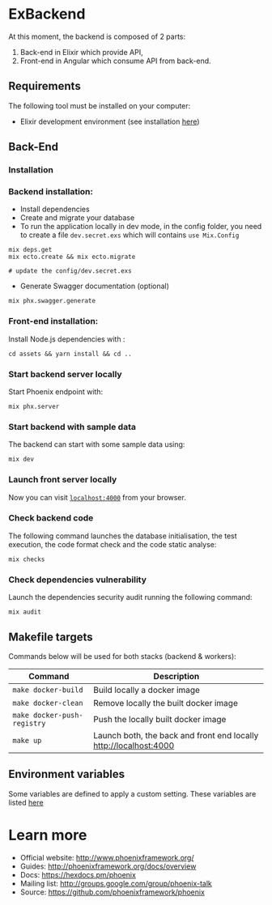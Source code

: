 # ExBackend

At this moment, the backend is composed of 2 parts:

1. Back-end in Elixir which provide API,
2. Front-end in Angular which consume API from back-end.

## Requirements

The following tool must be installed on your computer:

* Elixir development environment (see installation [here](https://elixir-lang.org/install.html))

## Back-End

### Installation

### Backend installation:

  * Install dependencies
  * Create and migrate your database
  * To run the application locally in dev mode, in the config folder, you need to create a file `dev.secret.exs` which will contains `use Mix.Config`

```
mix deps.get
mix ecto.create && mix ecto.migrate

# update the config/dev.secret.exs
```

 * Generate Swagger documentation (optional)

```
mix phx.swagger.generate
```

### Front-end installation:

Install Node.js dependencies with :
```
cd assets && yarn install && cd ..
```

### Start backend server locally

Start Phoenix endpoint with:
```
mix phx.server
```

### Start backend with sample data

The backend can start with some sample data using:
```
mix dev
```

### Launch front server locally

Now you can visit [`localhost:4000`](http://localhost:4000) from your browser.

### Check backend code

The following command launches the database initialisation, the test execution, the code format check and the code
static analyse:
```
mix checks
```

### Check dependencies vulnerability

Launch the dependencies security audit running the following command:
```
mix audit
```

## Makefile targets

Commands below will be used for both stacks (backend & workers):

| Command                     | Description                                                                                |
|-----------------------------|--------------------------------------------------------------------------------------------|
| `make docker-build`         | Build locally a docker image                                                               |
| `make docker-clean`         | Remove locally the built docker image                                                      |
| `make docker-push-registry` | Push the locally built docker image                                                        |
| `make up`                   | Launch both, the back and front end locally [http://localhost:4000](http://localhost:4000) |

## Environment variables

Some variables are defined to apply a custom setting. These variables are listed [here](docs/variables.md)

# Learn more

  * Official website: http://www.phoenixframework.org/
  * Guides: http://phoenixframework.org/docs/overview
  * Docs: https://hexdocs.pm/phoenix
  * Mailing list: http://groups.google.com/group/phoenix-talk
  * Source: https://github.com/phoenixframework/phoenix

